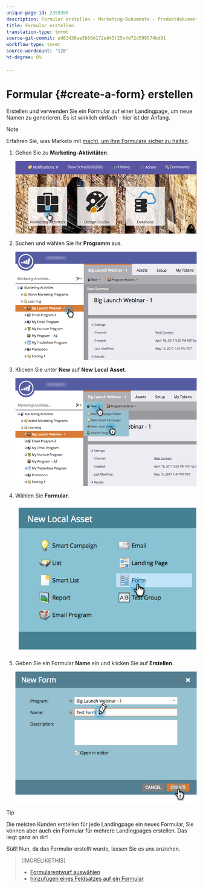 ```yaml
---
unique-page-id: 2359398
description: Formular erstellen - Marketing-Dokumente - Produktdokumentation
title: Formular erstellen
translation-type: tm+mt
source-git-commit: ed83438ae5660d172e845f25c4d72d599574bd91
workflow-type: tm+mt
source-wordcount: '128'
ht-degree: 0%

---
```



# Formular {#create-a-form} erstellen

Erstellen und verwenden Sie ein Formular auf einer Landingpage, um neue Namen zu generieren. Es ist wirklich einfach - hier ist der Anfang.

>[!NOTE]
>
>Erfahren Sie, was Marketo mit [macht, um Ihre Formulare sicher zu halten](https://nation.marketo.com/t5/Product-Documents/Forms-Service-Enhancements/ta-p/303670#M1038).

1. Gehen Sie zu **Marketing-Aktivitäten**.

   ![](assets/login-marketing-activities.png)

1. Suchen und wählen Sie Ihr **Programm** aus.

   ![](assets/programseelct.png)

1. Klicken Sie unter **New** auf **New** **Local** **Asset**.

   ![](assets/newlocalasset.png)

1. Wählen Sie **Formular**.

   ![](assets/image2014-9-15-17-3a1-3a20.png)

1. Geben Sie ein Formular **Name** ein und klicken Sie auf **Erstellen**.

   ![](assets/newformwithhands.png)

>[!TIP]
>
>Die meisten Kunden erstellen für jede Landingpage ein neues Formular, Sie können aber auch ein Formular für mehrere Landingpages erstellen. Das liegt ganz an dir!

Süß! Nun, da das Formular erstellt wurde, lassen Sie es uns anziehen.

>[!MORELIKETHIS]
>
>* [Formularentwurf auswählen](/help/marketo/product-docs/demand-generation/forms/creating-a-form/select-a-form-theme.md)
>* [hinzufügen eines Feldsatzes auf ein Formular](/help/marketo/product-docs/demand-generation/forms/form-fields/add-a-fieldset-to-a-form.md)

